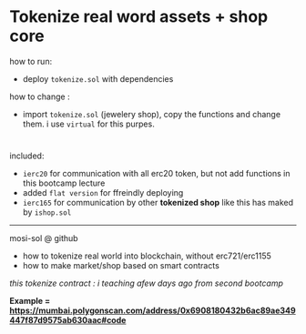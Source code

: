# Tokenize real word assets + shop core

how to run:
- deploy `tokenize.sol` with dependencies

how to change :
- import `tokenize.sol` (jewelery shop), copy the functions and change them. i use `virtual` for this purpes.

#

included:
- `ierc20` for communication with all erc20 token, but not add functions in this bootcamp lecture
- added `flat version` for ffreindly deploying
- `ierc165` for communication by other **tokenized shop** like this has maked by `ishop.sol`

---
mosi-sol @ github

- how to tokenize real world into blockchain, without erc721/erc1155
- how to make market/shop based on smart contracts

*this tokenize contract : i teaching afew days ago from second bootcamp*

**Example = https://mumbai.polygonscan.com/address/0x6908180432b6ac89ae349447f87d9575ab630aac#code**
